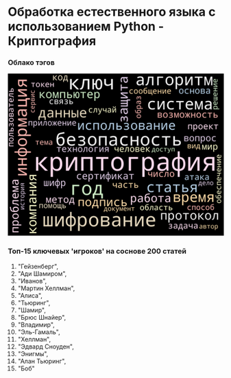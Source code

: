 # Обработка естественного языка с использованием Python - Криптография
### Облако тэгов
![Облако тэгов](https://raw.githubusercontent.com/odrimma/NLP-with-Python/main/TermCloud.png)
### Топ-15 ключевых 'игроков' на соснове 200 статей
1. "Гейзенберг",
2. "Ади Шамиром", 
3. "Иванов",
4. "Мартин Хеллман",
5. "Алиса",
6. "Тьюринг",
7. "Шамир",
8. "Брюс Шнайер",
9. "Владимир",
10. "Эль-Гамаль",
11. "Хеллман",
12. "Эдвард Сноуден",
13. "Энигмы",
14. "Алан Тьюринг",
15. "Боб"
